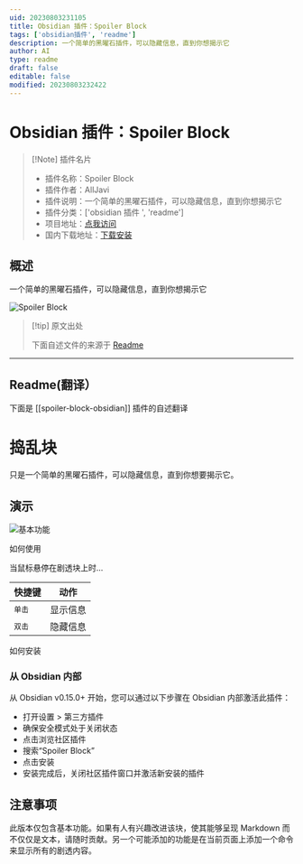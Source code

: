 ```yaml
---
uid: 20230803231105
title: Obsidian 插件：Spoiler Block
tags: ['obsidian插件', 'readme']
description: 一个简单的黑曜石插件，可以隐藏信息，直到你想揭示它
author: AI
type: readme
draft: false
editable: false
modified: 20230803232422
---
```


# Obsidian 插件：Spoiler Block

> [!Note] 插件名片
> - 插件名称：Spoiler Block
> - 插件作者：AllJavi
> - 插件说明：一个简单的黑曜石插件，可以隐藏信息，直到你想揭示它
> - 插件分类：['obsidian 插件 ', 'readme']
> - 项目地址：[点我访问](https://github.com/AllJavi/spoiler-block-obsidian)
> - 国内下载地址：[下载安装](https://pkmer.cn/products/plugin/pluginMarket/?spoiler-block-obsidian)

## 概述

一个简单的黑曜石插件，可以隐藏信息，直到你想揭示它

![Spoiler Block](https://cdn.pkmer.cn/covers/spoiler-block-obsidian.gif!pkmer)

> [!tip] 原文出处
>
>下面自述文件的来源于 [Readme](https://ghproxy.net/https://raw.githubusercontent.com/AllJavi/spoiler-block-obsidian/master/README.md)
>

---

## Readme(翻译）

下面是 [[spoiler-block-obsidian]] 插件的自述翻译

# 捣乱块

只是一个简单的黑曜石插件，可以隐藏信息，直到你想要揭示它。

## 演示

![基本功能](/img/sample.gif)

如何使用

当鼠标悬停在剧透块上时...

| 快捷键                                            | 动作                         |
| ------------------------------------------------- | --------------------------- |
| <kbd>单击</kbd>                                  | 显示信息                    |
| <kbd>双击</kbd>                                  | 隐藏信息                    |

如何安装

### 从 Obsidian 内部

从 Obsidian v0.15.0+ 开始，您可以通过以下步骤在 Obsidian 内部激活此插件：

- 打开设置 > 第三方插件
- 确保安全模式处于关闭状态
- 点击浏览社区插件
- 搜索“Spoiler Block”
- 点击安装
- 安装完成后，关闭社区插件窗口并激活新安装的插件

## 注意事项

此版本仅包含基本功能。如果有人有兴趣改进该块，使其能够呈现 Markdown 而不仅仅是文本，请随时贡献。另一个可能添加的功能是在当前页面上添加一个命令来显示所有的剧透内容。
